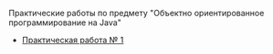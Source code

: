 Практические работы по предмету "Объектно ориентированное программирование на Java"

* [Практическая работа № 1](https://github.com/llirik42/NSU-Education/tree/main/JavaProgramming/StackCalculator)
